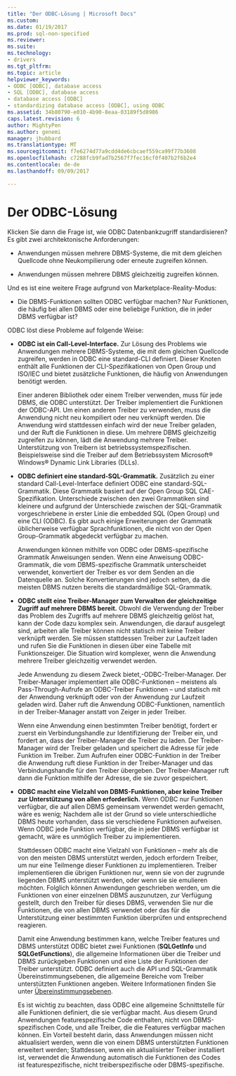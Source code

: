 ```yaml
---
title: "Der ODBC-Lösung | Microsoft Docs"
ms.custom: 
ms.date: 01/19/2017
ms.prod: sql-non-specified
ms.reviewer: 
ms.suite: 
ms.technology:
- drivers
ms.tgt_pltfrm: 
ms.topic: article
helpviewer_keywords:
- ODBC [ODBC], database access
- SQL [ODBC], database access
- database access [ODBC]
- standardizing database access [ODBC], using ODBC
ms.assetid: 34b80790-e010-4b90-8eaa-03189f5d8986
caps.latest.revision: 6
author: MightyPen
ms.author: genemi
manager: jhubbard
ms.translationtype: MT
ms.sourcegitcommit: f7e6274d77a9cdd4de6cbcaef559ca99f77b3608
ms.openlocfilehash: c7288fcb9fad7b2567f7fec16cf0f407b2f6b2e4
ms.contentlocale: de-de
ms.lasthandoff: 09/09/2017

---
```

# <a name="the-odbc-solution"></a>Der ODBC-Lösung
Klicken Sie dann die Frage ist, wie ODBC Datenbankzugriff standardisieren? Es gibt zwei architektonische Anforderungen:  
  
-   Anwendungen müssen mehrere DBMS-Systeme, die mit dem gleichen Quellcode ohne Neukompilierung oder erneute zugreifen können.  
  
-   Anwendungen müssen mehrere DBMS gleichzeitig zugreifen können.  
  
 Und es ist eine weitere Frage aufgrund von Marketplace-Reality-Modus:  
  
-   Die DBMS-Funktionen sollten ODBC verfügbar machen? Nur Funktionen, die häufig bei allen DBMS oder eine beliebige Funktion, die in jeder DBMS verfügbar ist?  
  
 ODBC löst diese Probleme auf folgende Weise:  
  
-   **ODBC ist ein Call-Level-Interface.** Zur Lösung des Problems wie Anwendungen mehrere DBMS-Systeme, die mit dem gleichen Quellcode zugreifen, werden in ODBC eine standard-CLI definiert. Dieser Knoten enthält alle Funktionen der CLI-Spezifikationen von Open Group und ISO/IEC und bietet zusätzliche Funktionen, die häufig von Anwendungen benötigt werden.  
  
     Einer anderen Bibliothek oder einem Treiber verwenden, muss für jede DBMS, die ODBC unterstützt. Der Treiber implementiert die Funktionen der ODBC-API. Um einen anderen Treiber zu verwenden, muss die Anwendung nicht neu kompiliert oder neu verknüpft werden. Die Anwendung wird stattdessen einfach wird der neue Treiber geladen, und der Ruft die Funktionen in diese. Um mehrere DBMS gleichzeitig zugreifen zu können, lädt die Anwendung mehrere Treiber. Unterstützung von Treibern ist betriebssystemspezifischen. Beispielsweise sind die Treiber auf dem Betriebssystem Microsoft® Windows® Dynamic Link Libraries (DLLs).  
  
-   **ODBC definiert eine standard-SQL-Grammatik.** Zusätzlich zu einer standard Call-Level-Interface definiert ODBC eine standard-SQL-Grammatik. Diese Grammatik basiert auf der Open Group SQL CAE-Spezifikation. Unterschiede zwischen den zwei Grammatiken sind kleinere und aufgrund der Unterschiede zwischen der SQL-Grammatik vorgeschriebene in erster Linie die embedded SQL (Open Group) und eine CLI (ODBC). Es gibt auch einige Erweiterungen der Grammatik üblicherweise verfügbar Sprachfunktionen, die nicht von der Open Group-Grammatik abgedeckt verfügbar zu machen.  
  
     Anwendungen können mithilfe von ODBC oder DBMS-spezifische Grammatik Anweisungen senden. Wenn eine Anweisung ODBC-Grammatik, die vom DBMS-spezifische Grammatik unterscheidet verwendet, konvertiert der Treiber es vor dem Senden an die Datenquelle an. Solche Konvertierungen sind jedoch selten, da die meisten DBMS nutzen bereits die standardmäßige SQL-Grammatik.  
  
-   **ODBC stellt eine Treiber-Manager zum Verwalten der gleichzeitige Zugriff auf mehrere DBMS bereit.** Obwohl die Verwendung der Treiber das Problem des Zugriffs auf mehrere DBMS gleichzeitig gelöst hat, kann der Code dazu komplex sein. Anwendungen, die darauf ausgelegt sind, arbeiten alle Treiber können nicht statisch mit keine Treiber verknüpft werden. Sie müssen stattdessen Treiber zur Laufzeit laden und rufen Sie die Funktionen in diesen über eine Tabelle mit Funktionszeiger. Die Situation wird komplexer, wenn die Anwendung mehrere Treiber gleichzeitig verwendet werden.  
  
     Jede Anwendung zu diesem Zweck bietet,-ODBC-Treiber-Manager. Der Treiber-Manager implementiert alle ODBC-Funktionen – meistens als Pass-Through-Aufrufe an ODBC-Treiber Funktionen – und statisch mit der Anwendung verknüpft oder von der Anwendung zur Laufzeit geladen wird. Daher ruft die Anwendung ODBC-Funktionen, namentlich in der Treiber-Manager anstatt von Zeiger in jeder Treiber.  
  
     Wenn eine Anwendung einen bestimmten Treiber benötigt, fordert er zuerst ein Verbindungshandle zur Identifizierung der Treiber ein, und fordert an, dass der Treiber-Manager die Treiber zu laden. Der Treiber-Manager wird der Treiber geladen und speichert die Adresse für jede Funktion im Treiber. Zum Aufrufen einer ODBC-Funktion in der Treiber die Anwendung ruft diese Funktion in der Treiber-Manager und das Verbindungshandle für den Treiber übergeben. Der Treiber-Manager ruft dann die Funktion mithilfe der Adresse, die sie zuvor gespeichert.  
  
-   **ODBC macht eine Vielzahl von DBMS-Funktionen, aber keine Treiber zur Unterstützung von allen erforderlich.** Wenn ODBC nur Funktionen verfügbar, die auf allen DBMS gemeinsam verwendet werden gemacht, wäre es wenig; Nachdem alle ist der Grund so viele unterschiedliche DBMS heute vorhanden, dass sie verschiedene Funktionen aufweisen. Wenn ODBC jede Funktion verfügbar, die in jeder DBMS verfügbar ist gemacht, wäre es unmöglich Treiber zu implementieren.  
  
     Stattdessen ODBC macht eine Vielzahl von Funktionen – mehr als die von den meisten DBMS unterstützt werden, jedoch erfordern Treiber, um nur eine Teilmenge dieser Funktionen zu implementieren. Treiber implementieren die übrigen Funktionen nur, wenn sie von der zugrunde liegenden DBMS unterstützt werden, oder wenn sie sie emulieren möchten. Folglich können Anwendungen geschrieben werden, um die Funktionen von einer einzelnen DBMS auszunutzen, zur Verfügung gestellt, durch den Treiber für dieses DBMS, verwenden Sie nur die Funktionen, die von allen DBMS verwendet oder das für die Unterstützung einer bestimmten Funktion überprüfen und entsprechend reagieren.  
  
     Damit eine Anwendung bestimmen kann, welche Treiber features und DBMS unterstützt ODBC bietet zwei Funktionen (**SQLGetInfo** und **SQLGetFunctions**), die allgemeine Informationen über die Treiber und DBMS zurückgeben Funktionen und eine Liste der Funktionen der Treiber unterstützt. ODBC definiert auch die API und SQL-Grammatik Übereinstimmungsebenen, die allgemeine Bereiche vom Treiber unterstützten Funktionen angeben. Weitere Informationen finden Sie unter [Übereinstimmungsebenen](../../odbc/reference/develop-app/conformance-levels.md).  
  
     Es ist wichtig zu beachten, dass ODBC eine allgemeine Schnittstelle für alle Funktionen definiert, die sie verfügbar macht. Aus diesem Grund Anwendungen featurespezifische Code enthalten, nicht von DBMS-spezifischen Code, und alle Treiber, die die Features verfügbar machen können. Ein Vorteil besteht darin, dass Anwendungen müssen nicht aktualisiert werden, wenn die von einem DBMS unterstützten Funktionen erweitert werden; Stattdessen, wenn ein aktualisierter Treiber installiert ist, verwendet die Anwendung automatisch die Funktionen des Codes ist featurespezifische, nicht treiberspezifische oder DBMS-spezifische.
